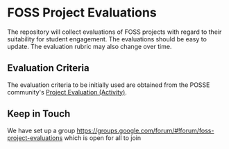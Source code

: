 # FOSS Project Evaluations

The repository will collect evaluations of FOSS projects with regard to their suitability for student engagement. The evaluations should be easy to update. The evaluation rubric may also change over time.

## Evaluation Criteria

The evaluation criteria to be initially used are obtained from the POSSE community's [Project Evaluation (Activity)](http://foss2serve.org/index.php/Project_Evaluation_(Activity)).

## Keep in Touch

We have set up a group https://groups.google.com/forum/#!forum/foss-project-evaluations which is open for all to join
